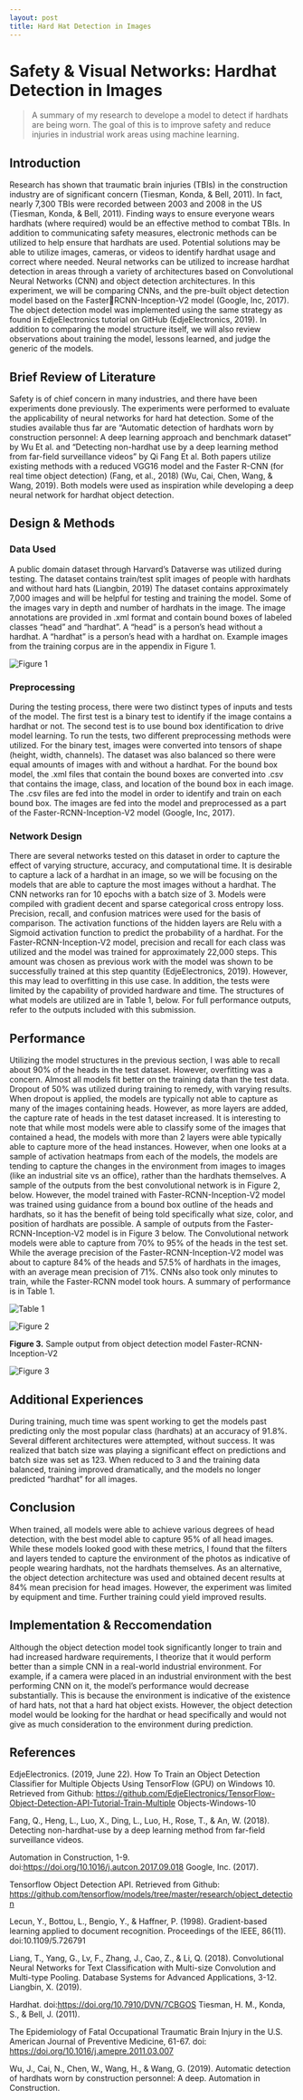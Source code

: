 ```yaml
---
layout: post
title: Hard Hat Detection in Images
---
```



# Safety & Visual Networks: Hardhat Detection in Images
> A summary of my research to develope a model to detect if hardhats are being worn. The goal of this is to improve safety and reduce injuries in industrial work areas using machine learning.

## Introduction

Research has shown that traumatic brain injuries (TBIs) in the construction industry are of significant concern (Tiesman, Konda, & Bell, 2011). In fact, nearly 7,300 TBIs were recorded between 2003 and 2008 in the US (Tiesman, Konda, & Bell, 2011). Finding ways to ensure everyone wears hardhats (where required) would be an effective method to combat TBIs. In addition to communicating safety measures, electronic methods can be utilized to help ensure that hardhats are used. Potential solutions may be able to utilize images, cameras, or videos to identify hardhat usage and correct where 
needed. Neural networks can be utilized to increase hardhat detection in areas through a variety of architectures based on Convolutional Neural Networks (CNN) and object detection architectures. In this experiment, we will be comparing CNNs, and the pre-built object detection model based on the FasterRCNN-Inception-V2 model (Google, Inc, 2017). The object detection model was implemented using the same strategy as found in EdjeElectronics tutorial on GitHub (EdjeElectronics, 2019). In addition to comparing the model structure itself, we will also review observations about training the model, lessons learned, and judge the generic of the models. 

## Brief Review of Literature

Safety is of chief concern in many industries, and there have been experiments done previously. The experiments were performed to evaluate the applicability of neural networks for hard hat detection. Some of the studies available thus far are “Automatic detection of hardhats worn by construction personnel: A deep learning approach and benchmark dataset” by Wu Et al. and “Detecting non-hardhat use by a deep learning method from far-field surveillance videos” by Qi Fang Et al. Both papers utilize existing methods with a reduced VGG16 model and the Faster R-CNN (for real time object detection) (Fang, et al., 2018) (Wu, Cai, Chen, Wang, & Wang, 2019). Both models were used as inspiration while developing a deep neural network for hardhat object detection.

## Design & Methods

### Data Used

A public domain dataset through Harvard’s Dataverse was utilized during testing. The dataset contains train/test split images of people with hardhats and without hard hats (Liangbin, 2019) The dataset contains approximately 7,000 images and will be helpful for testing and training the model. Some of the images vary in depth and number of hardhats in the image. The image annotations are provided in .xml format and contain bound boxes of labeled classes “head” and “hardhat”. A “head” is a person’s head without a hardhat. A “hardhat” is a person’s head with a hardhat on. Example images from the training corpus are in the appendix in Figure 1.

![Figure 1](/images/hardhat-figure1.PNG "Figure 1")

### Preprocessing
During the testing process, there were two distinct types of inputs and tests of the model. The first test is a binary test to identify if the image contains a hardhat or not. The second test is to use bound box identification to drive model learning. To run the tests, two different preprocessing methods were utilized. For the binary test, images were converted into tensors of shape (height, width, channels). The dataset was also balanced so there were equal amounts of images with and without a hardhat. For the bound box model, the .xml files that contain the bound boxes are converted into .csv that contains the image, class, and location of the bound box in each image. The .csv files are fed into the model in order to identify and train on each bound box. The images are fed into the model and preprocessed as a part of the Faster-RCNN-Inception-V2 model (Google, Inc, 2017).

### Network Design
There are several networks tested on this dataset in order to capture the effect of varying structure, accuracy, and computational time. It is desirable to capture a lack of a hardhat in an image, so we will be focusing on the models that are able to capture the most images without a hardhat. The CNN networks ran for 10 epochs with a batch size of 3. Models were compiled with gradient decent and sparse categorical cross entropy loss. Precision, recall, and confusion matrices were used for the basis of comparison. The activation functions of the hidden layers are Relu with a Sigmoid activation function to predict the probability of a hardhat. For the Faster-RCNN-Inception-V2 model, precision and recall for each class was utilized and the model was trained for approximately 22,000 steps. This amount was chosen as previous work with the model was shown to be successfully trained at this step quantity (EdjeElectronics, 2019). However, this may lead to overfitting in this use case. In addition, the tests were limited by the capability of provided hardware and time. The structures of what models are utilized are in Table 1, below. For full performance outputs, refer to the outputs included with this submission.



## Performance

Utilizing the model structures in the previous section, I was able to recall about 90% of the heads in the test dataset. However, overfitting was a concern. Almost all models fit better on the training data than the test data. Dropout of 50% was utilized during training to remedy, with varying results. When dropout is applied, the models are typically not able to capture as many of the images containing heads. However, as more layers are added, the capture rate of heads in the test dataset increased. It is interesting to note that while most models were able to classify some of the images that contained a head, the models with more than 2 layers were able typically able to capture more of the head instances. However, when one looks at a sample of activation heatmaps from each of the models, the models are tending to capture the changes in the environment from images to images (like an industrial site vs an office), rather than the hardhats themselves. A sample of the outputs from the best convolutional network is in Figure 2, below. However, the model trained with Faster-RCNN-Inception-V2 model was trained using guidance from a bound box outline of the heads and hardhats, so it has the benefit of being told specifically what size, color, and position of hardhats are possible. A sample of outputs from the Faster-RCNN-Inception-V2 model is in Figure 3 below. The Convolutional network models were able to capture from 70% to 95% of the heads in the test set. While the average precision of the Faster-RCNN-Inception-V2 model was about to capture 84% of the heads and 57.5% of hardhats in the images, with an average mean precision of 71%. CNNs also took only minutes to train, while the Faster-RCNN model took hours. A summary of performance is in Table 1.

![Table 1](/images/hardhat-table1.png "Table 1")


![Figure 2](/images/hardhat-figure2.png "Figure 2")

**Figure 3.** Sample output from object detection model Faster-RCNN-Inception-V2

![Figure 3](/images/hardhat-figure3.png "Figure 3")

## Additional Experiences

During training, much time was spent working to get the models past predicting only the most popular class (hardhats) at an accuracy of 91.8%. Several different architectures were attempted, without success. It was realized that batch size was playing a significant effect on predictions and batch size was set as 123. When reduced to 3 and the training data balanced, training improved dramatically, and the models no longer predicted “hardhat” for all images.

## Conclusion

When trained, all models were able to achieve various degrees of head detection, with the best model able to capture 95% of all head images. While these models looked good with these metrics, I found that the filters and layers tended to capture the environment of the photos as indicative of people wearing hardhats, not the hardhats themselves. As an alternative, the object detection architecture was used and obtained decent results at 84% mean precision for head images. However, the experiment was limited by equipment and time. Further training could yield improved results.

## Implementation & Reccomendation

Although the object detection model took significantly longer to train and had increased hardware requirements, I theorize that it would perform better than a simple CNN in a real-world industrial environment. For example, if a camera were placed in an industrial environment with the best performing CNN on it, the model’s performance would decrease substantially. This is because the environment is indicative of the existence of hard hats, not that a hard hat object exists. However, the object detection model would be looking for the hardhat or head specifically and would not give as much consideration to the environment during prediction.

## References

EdjeElectronics. (2019, June 22). How To Train an Object Detection Classifier for Multiple Objects Using TensorFlow (GPU) on Windows 10. Retrieved from Github: https://github.com/EdjeElectronics/TensorFlow-Object-Detection-API-Tutorial-Train-Multiple Objects-Windows-10 

Fang, Q., Heng, L., Luo, X., Ding, L., Luo, H., Rose, T., & An, W. (2018). Detecting non-hardhat-use by a deep learning method from far-field surveillance videos. 

Automation in Construction, 1-9. doi:https://doi.org/10.1016/j.autcon.2017.09.018 Google, Inc. (2017). 

Tensorflow Object Detection API. Retrieved from Github: https://github.com/tensorflow/models/tree/master/research/object_detection 

Lecun, Y., Bottou, L., Bengio, Y., & Haffner, P. (1998). Gradient-based learning applied to document recognition. Proceedings of the IEEE, 86(11). doi:10.1109/5.726791 

Liang, T., Yang, G., Lv, F., Zhang, J., Cao, Z., & Li, Q. (2018). Convolutional Neural Networks for Text Classification with Multi-size Convolution and Multi-type Pooling. Database Systems for Advanced Applications, 3-12. Liangbin, X. (2019). 

Hardhat. doi:https://doi.org/10.7910/DVN/7CBGOS Tiesman, H. M., Konda, S., & Bell, J. (2011). 

The Epidemiology of Fatal Occupational Traumatic Brain Injury in the U.S. American Journal of Preventive Medicine, 61-67. doi: https://doi.org/10.1016/j.amepre.2011.03.007 

Wu, J., Cai, N., Chen, W., Wang, H., & Wang, G. (2019). Automatic detection of hardhats worn by construction personnel: A deep. Automation in Construction.
